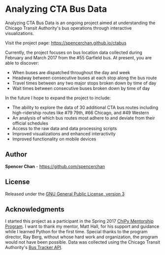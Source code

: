 # Analyzing CTA Bus Data

Analyzing CTA Bus Data is an ongoing project aimed at understanding the Chicago Transit Authority's bus operations through interactive visualizations. 

Visit the project page: https://spencerchan.github.io/ctabus

Currently, the project focuses on bus location data collected during February and March 2017 from the \#55 Garfield bus. At present, you are able to discover:
* When buses are dispatched throughout the day and week
* Headway between consecutive buses at each stop along the bus route  
* Travel times between any two major stops broken down by time of day
* Wait times between consecutive buses broken down by time of day

In the future I hope to expand the project to include:
* The ability to explore the data of 30 additional CTA bus routes including high-ridership routes like \#79 79th, \#66 Chicago, and \#49 Western
* An analysis of which bus routes most adhere to and deviate from their official schedules
* Access to the raw data and data processing scripts
* Improved visualizations and enhanced interactivity
* Improved functionality on mobile devices

## Author
**Spencer Chan**  - https://github.com/spencerchan

## License
Released under the [GNU General Public License, version 3](https://opensource.org/licenses/GPL-3.0)

## Acknowledgments
I started this project as a participant in the Spring 2017 [ChiPy Mentorship Program](https://chipymentor.org). I want to thank my mentor, Matt Hall, for his support and guidance while I learned Python for the first time. Special thanks to the program director, Ray Berg, without whose hard work and organization, the program would not have been possible. Data was collected using the Chicago Transit Authority's [Bus Tracker API](http://www.transitchicago.com/developers/bustracker.aspx).
